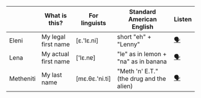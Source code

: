 |           | **What is this?**       | **For linguists**  | **Standard American English**                | **Listen** |
|-----------|----------------------|----------------|------------------------------------------|--------|
| Eleni     | My legal first name  | [ɛ.'lɛ.ni]     | short "eh" + "Lenny"                     | [🗣️](../static/sounds/Eleni.m4a)      |
| Lena      | My actual first name | ['lɛ.nɐ]       | "le" as in lemon + "na" as in banana     | [🗣️](../static/sounds/Lena.m4a)      |
| Metheniti | My last name         | [mɛ.θɛ.'ni.ti] | "Meth 'n' E.T." (the drug and the alien) | [🗣️](../static/sounds/Metheniti.m4a)      |